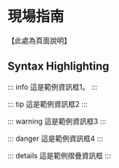 # 現場指南

【此處為頁面說明】

## Syntax Highlighting

::: info
這是範例資訊框1。
:::

::: tip
這是範例資訊框2
:::

::: warning
這是範例資訊框3
:::

::: danger
這是範例資訊框4
:::

::: details
這是範例摺疊資訊框
:::
